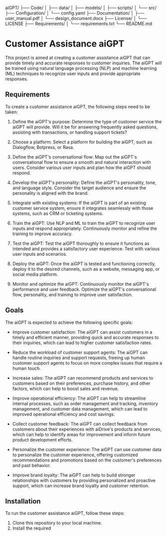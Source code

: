 aiGPT/
├── Code/
│   ├── data/
│   ├── models/
│   ├── scripts/
│   └── src/
├── Configuration/
│   └── config.yaml
├── Documentation/
│   ├── user_manual.pdf
│   └── design_document.docx
├── License/
│   └── LICENSE
├── Requirements/
│   └── requirements.txt
└── README.md

# Customer Assistance aiGPT

This project is aimed at creating a customer assistance aiGPT that can provide timely and accurate responses to customer inquiries. The aiGPT will be trained using natural language processing (NLP) and machine learning (ML) techniques to recognize user inputs and provide appropriate responses.

## Requirements

To create a customer assistance aiGPT, the following steps need to be taken:

1. Define the aiGPT's purpose: Determine the type of customer service the aiGPT will provide. Will it be for answering frequently asked questions, assisting with transactions, or handling support tickets?

2. Choose a platform: Select a platform for building the aiGPT, such as Dialogflow, Botpress, or Rasa.

3. Define the aiGPT's conversational flow: Map out the aiGPT's conversational flow to ensure a smooth and natural interaction with users. Consider various user inputs and plan how the aiGPT should respond.

4. Develop the aiGPT's personality: Define the aiGPT's personality, tone, and language style. Consider the target audience and ensure the personality is aligned with the brand.

5. Integrate with existing systems: If the aiGPT is part of an existing customer service system, ensure it integrates seamlessly with those systems, such as CRM or ticketing systems.

6. Train the aiGPT: Use NLP and ML to train the aiGPT to recognize user inputs and respond appropriately. Continuously monitor and refine the training to improve accuracy.

7. Test the aiGPT: Test the aiGPT thoroughly to ensure it functions as intended and provides a satisfactory user experience. Test with various user inputs and scenarios.

8. Deploy the aiGPT: Once the aiGPT is tested and functioning correctly, deploy it to the desired channels, such as a website, messaging app, or social media platform.

9. Monitor and optimize the aiGPT: Continuously monitor the aiGPT's performance and user feedback. Optimize the aiGPT's conversational flow, personality, and training to improve user satisfaction.

## Goals

The aiGPT is expected to achieve the following specific goals:

- Improve customer satisfaction: The aiGPT can assist customers in a timely and efficient manner, providing quick and accurate responses to their inquiries, which can lead to higher customer satisfaction rates.

- Reduce the workload of customer support agents: The aiGPT can handle routine inquiries and support requests, freeing up human customer support agents to focus on more complex issues that require a human touch.

- Increase sales: The aiGPT can recommend products and services to customers based on their preferences, purchase history, and other factors, which can help to boost sales and revenue.

- Improve operational efficiency: The aiGPT can help to streamline internal processes, such as order management and tracking, inventory management, and customer data management, which can lead to improved operational efficiency and cost savings.

- Collect customer feedback: The aiGPT can collect feedback from customers about their experiences with aiDrive's products and services, which can help to identify areas for improvement and inform future product development efforts.

- Personalize the customer experience: The aiGPT can use customer data to personalize the customer experience, offering customized recommendations and promotions based on the customer's preferences and past behavior.

- Improve brand loyalty: The aiGPT can help to build stronger relationships with customers by providing personalized and proactive support, which can increase brand loyalty and customer retention.

## Installation

To run the customer assistance aiGPT, follow these steps:

1. Clone this repository to your local machine.
2. Install the required
